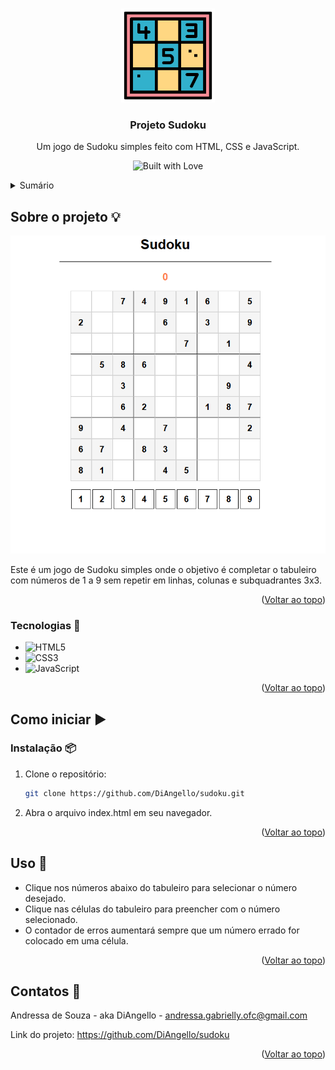 <a id="readme-top"></a>
<!-- PROJECT LOGO -->
<br />
<div align="center">
  <a href="https://github.com/DiAngello/sudoku">
    <img src="./logo-sudoku.png" alt="Logo" width="150" >
  </a>

  <h3 align="center">Projeto Sudoku</h3>

  <p align="center">
    Um jogo de Sudoku simples feito com HTML, CSS e JavaScript.
    <br /></p>
</div>
 
<p align="center">
  <img src="https://forthebadge.com/images/badges/built-with-love.png" alt="Built with Love">
</p>

<!-- TABLE OF CONTENTS -->
<details>
  <summary>Sumário</summary>
  <ol>
    <li>
      <a href="#about-the-project">Sobre o projeto</a>
      <ul>
        <li><a href="#built-with">Tecnologias</a></li>
      </ul>
    </li>
    <li>
      <a href="#getting-started">Como iniciar</a>
      <ul>
        <li><a href="#prerequisites">Pré-requisitos</a></li>
        <li><a href="#installation">Instalação</a></li>
      </ul>
    </li>
    <li><a href="#usage">Uso</a></li>
    <li><a href="#contact">Contatos</a></li>
  </ol>
</details>

<!-- ABOUT THE PROJECT -->
## Sobre o projeto 💡

![Demo](./demo.PNG)

Este é um jogo de Sudoku simples onde o objetivo é completar o tabuleiro com números de 1 a 9 sem repetir em linhas, colunas e subquadrantes 3x3.

<p align="right">(<a href="#readme-top">Voltar ao topo</a>)</p>

<!-- BUILT WITH -->
### Tecnologias 🚀

* ![HTML5](https://img.shields.io/badge/HTML5-E34F26?style=for-the-badge&logo=html5&logoColor=ffffff)
* ![CSS3](https://img.shields.io/badge/CSS3-1572B6?style=for-the-badge&logo=css3&logoColor=ffffff)
* ![JavaScript](https://img.shields.io/badge/JavaScript-F7DF1E?style=for-the-badge&logo=javascript&logoColor=000000)

<p align="right">(<a href="#readme-top">Voltar ao topo</a>)</p>

<!-- GETTING STARTED -->
## Como iniciar ▶️

### Instalação 📦

1. Clone o repositório:
   ```sh
   git clone https://github.com/DiAngello/sudoku.git

2. Abra o arquivo index.html em seu navegador.

<p align="right">(<a href="#readme-top">Voltar ao topo</a>)</p> 

<!-- USAGE EXAMPLES -->

## Uso 📌

* Clique nos números abaixo do tabuleiro para selecionar o número desejado.
* Clique nas células do tabuleiro para preencher com o número selecionado.
* O contador de erros aumentará sempre que um número errado for colocado em uma célula.

<p align="right">(<a href="#readme-top">Voltar ao topo</a>)</p> 

<!-- CONTACT -->

## Contatos 🌟

Andressa de Souza - aka DiAngello - andressa.gabrielly.ofc@gmail.com

Link do projeto: https://github.com/DiAngello/sudoku

<p align="right">(<a href="#readme-top">Voltar ao topo</a>)</p> 
